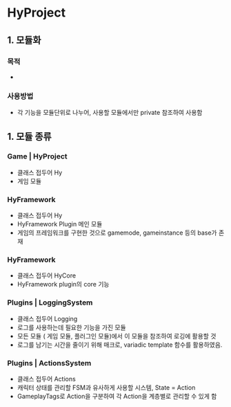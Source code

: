 # HyProject

## 1. 모듈화

### 목적 
- 

### 사용방법
- 각 기능을 모듈단위로 나누어, 사용할 모듈에서만 private 참조하여 사용함




## 1. 모듈 종류

### Game | HyProject
- 클래스 접두어 Hy
- 게임 모듈



### HyFramework
- 클래스 접두어 Hy
- HyFramework Plugin 메인 모듈
- 게임의 프레임워크를 구현한 것으로 gamemode, gameinstance 등의 base가 존재


### HyFramework
- 클래스 접두어 HyCore
- HyFramework plugin의 core 기능



### Plugins | LoggingSystem
- 클래스 접두어 Logging
- 로그를 사용하는데 필요한 기능을 가진 모듈
- 모든 모듈 ( 게임 모듈, 플러그인 모듈)에서 이 모듈을 참조하여 로깅에 활용할 것
- 로그를 남기는 시간을 줄이기 위해 매크로, variadic template 함수를 활용하였음.

### Plugins | ActionsSystem
- 클래스 접두어 Actions
- 캐릭터 상태를 관리할 FSM과 유사하게 사용할 시스템, State = Action
- GameplayTags로 Action을 구분하여 각 Action을 계층별로 관리할 수 있게 함



